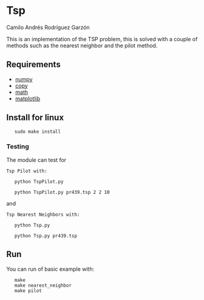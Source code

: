 # Tsp

Camilo Andrés Rodríguez Garzón

This is an implementation of the TSP problem, this is solved with a couple of methods such as the nearest neighbor and the pilot method.


Requirements
------------
- [numpy](http://www.numpy.org/)
- [copy](https://docs.python.org/2/library/copy.html)
- [math](https://docs.python.org/2/library/math.html)
- [matplotlib](https://matplotlib.org/)

Install for linux
-------

```
   sudo make install
```

### Testing

The module can test for

`Tsp Pilot with:`
```
   python TspPilot.py

   python TspPilot.py pr439.tsp 2 2 10
```
and

`Tsp Nearest Neighbors with:`
```
   python Tsp.py

   python Tsp.py pr439.tsp
```

Run
-------

You can run of basic example with:

```
   make
   make nearest_neighbor
   make pilot
```
